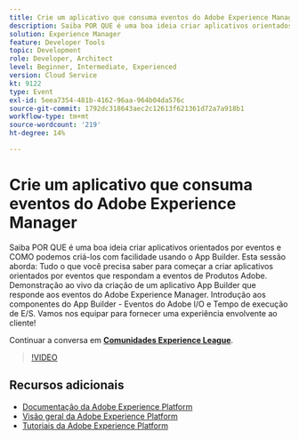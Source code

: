 ```yaml
---
title: Crie um aplicativo que consuma eventos do Adobe Experience Manager
description: Saiba POR QUE é uma boa ideia criar aplicativos orientados por eventos e COMO podemos criá-los com facilidade usando o App Builder. Esta sessão aborda tudo o que você precisa saber para começar a criar aplicativos orientados por eventos que respondam a eventos de produtos Adobe. Demonstração ao vivo da criação de um aplicativo App Builder que responde aos eventos do Adobe Experience Manager. Introdução aos componentes do App Builder - Eventos do Adobe I/O e Tempo de execução de E/S. Vamos nos equipar para fornecer uma experiência envolvente ao cliente!
solution: Experience Manager
feature: Developer Tools
topic: Development
role: Developer, Architect
level: Beginner, Intermediate, Experienced
version: Cloud Service
kt: 9122
type: Event
exl-id: 5eea7354-481b-4162-96aa-964b04da576c
source-git-commit: 1792dc318643aec2c12613f621361d72a7a918b1
workflow-type: tm+mt
source-wordcount: '219'
ht-degree: 14%

---
```


# Crie um aplicativo que consuma eventos do Adobe Experience Manager

Saiba POR QUE é uma boa ideia criar aplicativos orientados por eventos e COMO podemos criá-los com facilidade usando o App Builder. Esta sessão aborda: Tudo o que você precisa saber para começar a criar aplicativos orientados por eventos que respondam a eventos de Produtos Adobe. Demonstração ao vivo da criação de um aplicativo App Builder que responde aos eventos do Adobe Experience Manager. Introdução aos componentes do App Builder - Eventos do Adobe I/O e Tempo de execução de E/S. Vamos nos equipar para fornecer uma experiência envolvente ao cliente!

Continuar a conversa em **[Comunidades Experience League](https://adobe.ly/3ipjs8p)**.

>[!VIDEO](https://video.tv.adobe.com/v/337566/?quality=12&learn=on&hidetitle=true)

## Recursos adicionais

- [Documentação da Adobe Experience Platform](https://experienceleague.adobe.com/docs/experience-platform.html?lang=pt-BR)
- [Visão geral da Adobe Experience Platform](https://experienceleague.adobe.com/docs/experience-platform/landing/home.html?lang=pt-BR)
- [Tutoriais da Adobe Experience Platform](https://experienceleague.adobe.com/docs/platform-learn/tutorials/overview.html?lang=pt-BR)
